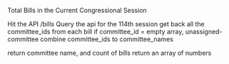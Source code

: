 Total Bills in the Current Congressional Session

Hit the API /bills
Query the api for the 114th session
get back all the committee_ids from each bill
if committee_id = empty array, unassigned-committee
combine committee_ids to committee_names
<!-- categorize by chamber -->
return committee name, and count of bills
return an array of numbers

